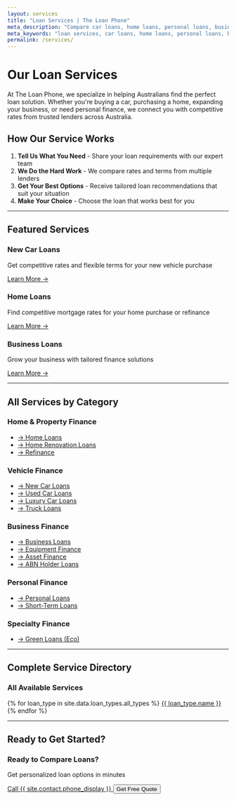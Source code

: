 ```yaml
---
layout: services
title: "Loan Services | The Loan Phone"
meta_description: "Compare car loans, home loans, personal loans, business loans and more. Find the perfect loan solution with Australia's trusted loan comparison service."
meta_keywords: "loan services, car loans, home loans, personal loans, business loans, loan comparison, australia"
permalink: /services/
---
```


<div class="container mx-auto px-6 py-8">

# Our Loan Services

<p class="text-xl text-gray-600 mb-8">At The Loan Phone, we specialize in helping Australians find the perfect loan solution. Whether you're buying a car, purchasing a home, expanding your business, or need personal finance, we connect you with competitive rates from trusted lenders across Australia.</p>

## How Our Service Works

<div class="bg-blue-50 p-6 rounded-lg mb-8">
<ol class="list-decimal list-inside space-y-2">
<li><strong>Tell Us What You Need</strong> - Share your loan requirements with our expert team</li>
<li><strong>We Do the Hard Work</strong> - We compare rates and terms from multiple lenders</li>
<li><strong>Get Your Best Options</strong> - Receive tailored loan recommendations that suit your situation</li>
<li><strong>Make Your Choice</strong> - Choose the loan that works best for you</li>
</ol>
</div>

---

## Featured Services

<div class="grid grid-cols-1 md:grid-cols-2 lg:grid-cols-3 gap-6 my-8">

<div class="bg-gradient-to-br from-blue-50 to-blue-100 p-6 rounded-lg shadow-lg">
<div class="flex items-center mb-4">
<i class="fas fa-car text-3xl text-blue-600 mr-4"></i>
<h3 class="text-xl font-bold text-blue-800">New Car Loans</h3>
</div>
<p class="text-gray-700 mb-4">Get competitive rates and flexible terms for your new vehicle purchase</p>
<a href="{{ site.baseurl }}/new-car-loans/" class="text-blue-600 font-semibold hover:text-blue-800">Learn More →</a>
</div>

<div class="bg-gradient-to-br from-green-50 to-green-100 p-6 rounded-lg shadow-lg">
<div class="flex items-center mb-4">
<i class="fas fa-home text-3xl text-green-600 mr-4"></i>
<h3 class="text-xl font-bold text-green-800">Home Loans</h3>
</div>
<p class="text-gray-700 mb-4">Find competitive mortgage rates for your home purchase or refinance</p>
<a href="{{ site.baseurl }}/home-loans/" class="text-green-600 font-semibold hover:text-green-800">Learn More →</a>
</div>

<div class="bg-gradient-to-br from-purple-50 to-purple-100 p-6 rounded-lg shadow-lg">
<div class="flex items-center mb-4">
<i class="fas fa-briefcase text-3xl text-purple-600 mr-4"></i>
<h3 class="text-xl font-bold text-purple-800">Business Loans</h3>
</div>
<p class="text-gray-700 mb-4">Grow your business with tailored finance solutions</p>
<a href="{{ site.baseurl }}/business-loans/" class="text-purple-600 font-semibold hover:text-purple-800">Learn More →</a>
</div>

</div>

---

## All Services by Category

### Home & Property Finance
<div class="bg-blue-50 p-6 rounded-lg mb-6">
<ul class="grid grid-cols-1 md:grid-cols-2 gap-3">
<li><a href="{{ site.baseurl }}/home-loans/" class="text-blue-700 hover:text-blue-900">→ Home Loans</a></li>
<li><a href="{{ site.baseurl }}/home-renovation-loans/" class="text-blue-700 hover:text-blue-900">→ Home Renovation Loans</a></li>
<li><a href="{{ site.baseurl }}/refinance/" class="text-blue-700 hover:text-blue-900">→ Refinance</a></li>
</ul>
</div>

### Vehicle Finance
<div class="bg-green-50 p-6 rounded-lg mb-6">
<ul class="grid grid-cols-1 md:grid-cols-2 gap-3">
<li><a href="{{ site.baseurl }}/new-car-loans/" class="text-green-700 hover:text-green-900">→ New Car Loans</a></li>
<li><a href="{{ site.baseurl }}/used-car-loans/" class="text-green-700 hover:text-green-900">→ Used Car Loans</a></li>
<li><a href="{{ site.baseurl }}/luxury-car-loans/" class="text-green-700 hover:text-green-900">→ Luxury Car Loans</a></li>
<li><a href="{{ site.baseurl }}/truck-loans/" class="text-green-700 hover:text-green-900">→ Truck Loans</a></li>
</ul>
</div>

### Business Finance
<div class="bg-purple-50 p-6 rounded-lg mb-6">
<ul class="grid grid-cols-1 md:grid-cols-2 gap-3">
<li><a href="{{ site.baseurl }}/business-loans/" class="text-purple-700 hover:text-purple-900">→ Business Loans</a></li>
<li><a href="{{ site.baseurl }}/equipment-finance/" class="text-purple-700 hover:text-purple-900">→ Equipment Finance</a></li>
<li><a href="{{ site.baseurl }}/asset-finance/" class="text-purple-700 hover:text-purple-900">→ Asset Finance</a></li>
<li><a href="{{ site.baseurl }}/abn-holder-loans/" class="text-purple-700 hover:text-purple-900">→ ABN Holder Loans</a></li>
</ul>
</div>

### Personal Finance
<div class="bg-orange-50 p-6 rounded-lg mb-6">
<ul class="grid grid-cols-1 md:grid-cols-2 gap-3">
<li><a href="{{ site.baseurl }}/personal-loans/" class="text-orange-700 hover:text-orange-900">→ Personal Loans</a></li>
<li><a href="{{ site.baseurl }}/short-term-loans/" class="text-orange-700 hover:text-orange-900">→ Short-Term Loans</a></li>
</ul>
</div>

### Specialty Finance
<div class="bg-teal-50 p-6 rounded-lg mb-6">
<ul>
<li><a href="{{ site.baseurl }}/green-loans/" class="text-teal-700 hover:text-teal-900">→ Green Loans (Eco)</a></li>
</ul>
</div>

---

## Complete Service Directory

<div class="bg-gray-50 p-6 rounded-lg">
<h3 class="text-xl font-bold mb-4">All Available Services</h3>
<div class="grid grid-cols-1 md:grid-cols-2 lg:grid-cols-3 gap-3">
{% for loan_type in site.data.loan_types.all_types %}
<a href="{{ site.baseurl }}{{ loan_type.url }}" class="block p-3 bg-white rounded hover:bg-blue-50 hover:text-blue-700 transition duration-200">
{{ loan_type.name }}
</a>
{% endfor %}
</div>
</div>

---

## Ready to Get Started?

<div class="bg-gradient-to-r from-blue-600 to-purple-600 text-white p-8 rounded-lg text-center my-8">
<h3 class="text-2xl font-bold mb-4">Ready to Compare Loans?</h3>
<p class="text-lg mb-6">Get personalized loan options in minutes</p>
<div class="space-y-4 md:space-y-0 md:space-x-4 md:flex md:justify-center">
<a href="tel:{{ site.contact.phone }}" class="inline-block bg-white text-blue-600 px-6 py-3 rounded-lg font-semibold hover:bg-gray-100 transition duration-300">
Call {{ site.contact.phone_display }}
</a>
<button onclick="openSupportModal()" class="inline-block bg-transparent border-2 border-white text-white px-6 py-3 rounded-lg font-semibold hover:bg-white hover:text-blue-600 transition duration-300">
Get Free Quote
</button>
</div>
</div>

</div>
